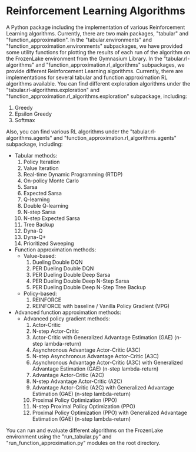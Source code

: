 # Reinforcement Learning Algorithms
A Python package including the implementation of various Reinforcement Learning algorithms.
Currently, there are two main packages, "tabular" and "function_approximation".
In the "tabular.environments" and "function_approximation.environments" subpackages, we have provided some utility functions for plotting the results of each run of the algorithm on the FrozenLake environment from the Gymnasium Library.
In the "tabular.rl-algorithms" and "function_approximation.rl_algorithms" subpackages, we provide different Reinforcement Learning algorithms. Currently, there are implementations for several tabular and function approximation RL algorithms available.
You can find different exploration algorithms under the "tabular.rl-algorithms.exploration" and "function_approximation.rl_algorithms.exploration" subpackage, including:
1. Greedy
2. Epsilon Greedy
3. Softmax

Also, you can find various RL algorithms under the "tabular.rl-algorithms.agents" and "function_approximation.rl_algorithms.agents" subpackage, including:
- Tabular methods:
  1. Policy Iteration
  2. Value Iteration
  3. Real-time Dynamic Programming (RTDP)
  4. On-policy Monte Carlo
  5. Sarsa
  6. Expected Sarsa
  7. Q-learning
  8. Double Q-learning
  9. N-step Sarsa
  10. N-step Expected Sarsa
  11. Tree Backup
  12. Dyna-Q
  13. Dyna-Q+
  14. Prioritized Sweeping
- Function approximation methods:
  - Value-based:
    1. Dueling Double DQN
    2. PER Dueling Double DQN
    3. PER Dueling Double Deep Sarsa
    4. PER Dueling Double Deep N-Step Sarsa
    5. PER Dueling Double Deep N-Step Tree Backup
  - Policy-based:
    1. REINFORCE
    2. REINFORCE with baseline / Vanilla Policy Gradient (VPG)
- Advanced function approximation methods:
  - Advanced policy gradient methods:
    1. Actor-Critic
    2. N-step Actor-Critic
    3. Actor-Critic with Generalized Advantage Estimation (GAE) (n-step lambda-return)
    4. Asynchronous Advantage Actor-Critic (A3C)
    5. N-step Asynchronous Advantage Actor-Critic (A3C)
    6. Asynchronous Advantage Actor-Critic (A3C) with Generalized Advantage Estimation (GAE) (n-step lambda-return)
    7. Advantage Actor-Critic (A2C)
    8. N-step Advantage Actor-Critic (A2C)
    9. Advantage Actor-Critic (A2C) with Generalized Advantage Estimation (GAE) (n-step lambda-return)
    10. Proximal Policy Optimization (PPO)
    11. N-step Proximal Policy Optimization (PPO)
    12. Proximal Policy Optimization (PPO) with Generalized Advantage Estimation (GAE) (n-step lambda-return)
  
You can run and evaluate different algorithms on the FrozenLake environment using the "run_tabular.py" and "run_function_approximation.py" modules on the root directory.
